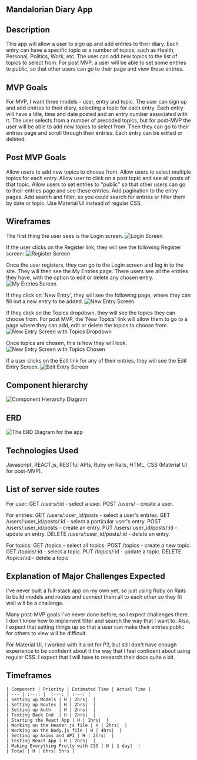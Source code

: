 ## Mandalorian Diary App

## Description

This app will allow a user to sign up and add entries to their diary. Each entry can have a specific topic or a number of topics, such as Health, Personal, Politics, Work, etc. The user can add new topics to the list of topics to select from. For post MVP, a user will be able to set some entries to public, so that other users can go to their page and view these entries.  

## MVP Goals

For MVP, I want three models - user, entry and topic. The user can sign up and add entries to their diary, selecting a topic for each entry. Each entry will have a title, time and date posted and an entry number associated with it. The user selects from a number of precoded topics, but for post-MVP the user will be able to add new topics to select from. Then they can go to their entries page and scroll through their entries. Each entry can be edited or deleted.

## Post MVP Goals

Allow users to add new topics to choose from.
Allow users to select multiple topics for each entry.
Allow user to click on a post topic and see all posts of that topic.
Allow users to set entries to "public" so that other users can go to their entries page and see these entries. 
Add pagination to the entry pages. 
Add search and filter, so you could search for entries or filter them by date or topic.
Use Material UI instead of regular CSS.

## Wireframes

The first thing the user sees is the Login screen.
![Login Screen](https://i.imgur.com/YSyZiKf.png)

If the user clicks on the Register link, they will see the following Register screen:
![Register Screen](https://i.imgur.com/msL5TwG.png)

Once the user registers, they can go to the Login screen and log in to the site. They will then see the My Entries page. There users see all the entries they have, with the option to edit or delete any chosen entry.
![My Entries Screen](https://i.imgur.com/ZplW243.png)

If they click on 'New Entry', they will see the following page, where they can fill out a new entry to be added. 
![New Entry Screen](https://i.imgur.com/AjpndVd.png)

If they click on the Topics dropdown, they will see the topics they can choose from. For post MVP, the 'New Topics' link will allow them to go to a page where they can add, edit or delete the topics to choose from.
![New Entry Screen with Topics Dropdown](https://i.imgur.com/tlHQwBJ.png)

Once topics are chosen, this is how they will look.
![New Entry Screen with Topics Chosen](https://i.imgur.com/6PKDzbC.png)

If a user clicks on the Edit link for any of their entries, they will see the Edit Entry Screen.
![Edit Entry Screen](https://i.imgur.com/jKl7AU4.png)

## Component hierarchy

![Component Hierarchy Diagram](https://i.imgur.com/L0VHvfH.jpg)

## ERD

![The ERD Diagram for the app](https://i.imgur.com/kuXtXuL.png)

## Technologies Used

Javascript, REACT.js, RESTful APIs, Ruby on Rails, HTML, CSS (Material UI for post-MVP).

## List of server side routes

For user:
GET /users/:id - select a user.
POST /users/ - create a user.

For entries:
GET /users/:user_id/posts - select a user's entries.
GET /users/:user_id/posts/:id - select a particular user's entry.
POST /users/:user_id/posts - create an entry.
PUT /users/:user_id/posts/:id - update an entry.
DELETE /users/:user_id/posts/:id - delete an entry.

For topics: 
GET /topics - select all topics.
POST /topics - create a new topic.
GET /topics/:id - select a topic.
PUT /topics/:id - update a topic.
DELETE /topics/:id - delete a topic

## Explanation of Major Challenges Expected

I've never built a full-stack app on my own yet, so just using Ruby on Rails to build models and routes and connect them all to each other so they fit well will be a challenge.

Many post-MVP goals I've never done before, so I expect challenges there. I don't know how to implement filter and search the way that I want to. Also, I expect that setting things up so that a user can make their entries public for others to view will be difficult. 

For Material UI, I worked with it a bit for P3, but still don't have enough experience to be confident about it the way that I feel confident about using regular CSS. I expect that I will have to research their docs quite a bit. 

## Timeframes

	| Component | Priority | Estimated Time | Actual Time |
	| --- | :---: |  :---: | :---: | 
	| Setting up Models | H | 2hrs|  |
	| Setting up Routes | H | 2hrs|  |
	| Setting up Auth   | H | 2hrs|  |
	| Testing Back End  | H | 2hrs|  |
	| Starting the React App | H | 1hrs|  |
	| Working on the Header.js file | H | 2hrs|  |
	| Working on the Body.js file | H | 4hrs|  |
	| Setting up Axios and API | H | 2hrs|  |
	| Testing React App | H | 2hrs|  |
	| Making Everything Pretty with CSS | H | 1 day|  |
	| Total | H | 6hrs| 5hrs | 
	 